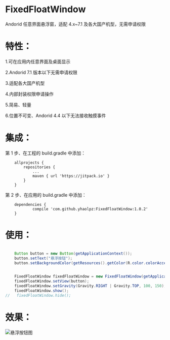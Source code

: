 # FixedFloatWindow
Andorid 任意界面悬浮窗，适配 4.x~7.1 及各大国产机型，无需申请权限


特性：
===

1.可在应用内任意界面及桌面显示

2.Andorid 7.1 版本以下无需申请权限

3.适配各大国产机型

4.内部封装权限申请操作

5.简易、轻量

6.位置不可变、Andorid 4.4 以下无法接收触摸事件


集成：
===

第 1 步、在工程的 build.gradle 中添加：

```
	allprojects {
		repositories {
			...
			maven { url 'https://jitpack.io' }
		}
	}
```
第 2 步、在应用的  build.gradle 中添加：

```
	dependencies {
	        compile 'com.github.yhaolpz:FixedFloatWindow:1.0.2'
	}
```

使用：
===

```java

    Button button = new Button(getApplicationContext());
    button.setText("悬浮按钮");
    button.setBackgroundColor(getResources().getColor(R.color.colorAccent));


    FixedFloatWindow fixedFloatWindow = new FixedFloatWindow(getApplicationContext());
    fixedFloatWindow.setView(button);
    fixedFloatWindow.setGravity(Gravity.RIGHT | Gravity.TOP, 100, 150);
    fixedFloatWindow.show();
//   fixedFloatWindow.hide();
```


效果：
===

![悬浮按钮图](https://raw.githubusercontent.com/yhaolpz/FixedFloatWindow/master/img.jpg)